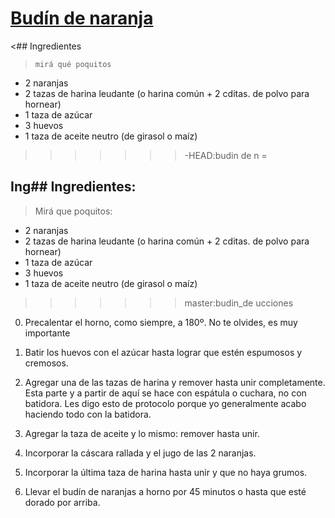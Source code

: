 # [Budín de naranja](https://www.paulinacocina.net/budin-de-naranja/8585)

<## Ingredientes

> `mirá qué poquitos`

* 2 naranjas
* 2 tazas de harina leudante (o harina común + 2 cditas. de polvo para hornear)
* 1 taza de azúcar
* 3 huevos
* 1 taza de aceite neutro (de girasol o maíz)
>>>>>>>-HEAD:budin de n
=
## Ing## Ingredientes:

> Mirá que poquitos:

+ 2 naranjas
+ 2 tazas de harina leudante (o harina común + 2 cditas. de polvo para hornear)
+ 1 taza de azúcar
+ 3 huevos
+ 1 taza de aceite neutro (de girasol o maíz)
>>>>>>> master:budin_de
ucciones

0. Precalentar el horno, como siempre, a 180º. No te olvides, es muy importante

1. Batir los huevos con el azúcar hasta lograr que estén espumosos y cremosos.

2. Agregar una de las tazas de harina y remover hasta unir completamente. Esta parte y a partir de aquí se hace con espátula o cuchara, no con batidora. Les digo esto de protocolo porque yo generalmente acabo haciendo todo con la batidora.

3. Agregar la taza de aceite y lo mismo: remover hasta unir.

4. Incorporar la cáscara rallada y el jugo de las 2 naranjas.

5. Incorporar la última taza de harina hasta unir y que no haya grumos.

6. Llevar el budín de naranjas a horno por 45 minutos o hasta que esté dorado por arriba.